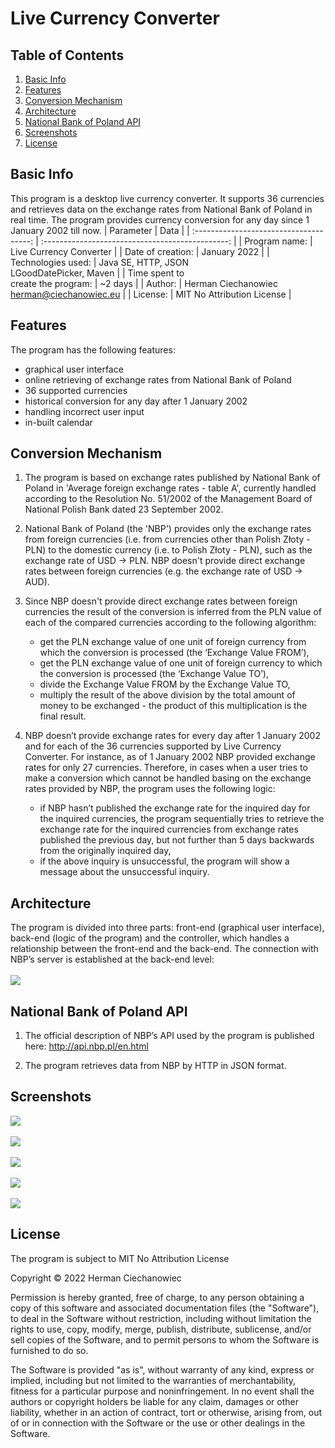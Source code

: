 # Live Currency Converter

## Table of Contents
1. [Basic Info](#Basic-Info)
2. [Features](#Features)
3. [Conversion Mechanism](#Conversion-Mechanism)
4. [Architecture](#Architecture)
5. [National Bank of Poland API](#National-Bank-of-Poland-API)
6. [Screenshots](#Screenshots)
7. [License](#License)

## Basic Info
This program is a desktop live currency converter. It supports 36 currencies and retrieves data on the exchange rates from National Bank of Poland in real time. The program provides currency conversion for any day since 1 January 2002 till now.
| Parameter                               | Data                                             |
| :-------------------------------------: | :----------------------------------------------: |
| Program name:                           | Live Currency Converter                          |
| Date of creation:                       | January 2022                                     |
| Technologies used:                      | Java SE, HTTP, JSON<br/> LGoodDatePicker, Maven  |
| Time spent to <br/> create the program: | ~2 days                                          |
| Author:                                 | Herman Ciechanowiec <br/> herman@ciechanowiec.eu |
| License:                                | MIT No Attribution License                       |

## Features
The program has the following features:
- graphical user interface
- online retrieving of exchange rates from National Bank of Poland
- 36 supported currencies
- historical conversion for any day after 1 January 2002
- handling incorrect user input
- in-built calendar

## Conversion Mechanism
1. The program is based on exchange rates published by National Bank of Poland in 'Average foreign exchange rates - table A', currently handled according to the Resolution No. 51/2002 of the Management Board of National Polish Bank dated 23 September 2002.

2. National Bank of Poland (the 'NBP') provides only the exchange rates from foreign currencies (i.e. from currencies other than Polish Złoty - PLN) to the domestic currency (i.e. to Polish Złoty - PLN), such as the exchange rate of USD → PLN. NBP doesn't provide direct exchange rates between foreign currencies (e.g. the exchange rate of USD → AUD).

3. Since NBP doesn't provide direct exchange rates between foreign currencies the result of the conversion is inferred from the PLN value of each of the compared currencies according to the following algorithm:
    - get the PLN exchange value of one unit of foreign currency from which the conversion is processed (the ‘Exchange Value FROM’),
    - get the PLN exchange value of one unit of foreign currency to which the conversion is processed (the ‘Exchange Value TO’),
    - divide the Exchange Value FROM by the Exchange Value TO,
    - multiply the result of the above division by the total amount of money to be exchanged - the product of this multiplication is the final result.
    
4. NBP doesn’t provide exchange rates for every day after 1 January 2002 and for each of the 36 currencies supported by Live Currency Converter. For instance, as of 1 January 2002 NBP provided exchange rates for only 27 currencies. Therefore, in cases when a user tries to make a conversion which cannot be handled basing on the exchange rates provided by NBP, the program uses the following logic:
    - if NBP hasn’t published the exchange rate for the inquired day for the inquired currencies, the program sequentially tries to retrieve the exchange rate for the inquired currencies from exchange rates published the previous day, but not further than 5 days backwards from the originally inquired day,
    - if the above inquiry is unsuccessful, the program will show a message about the unsuccessful inquiry.

## Architecture
The program is divided into three parts: front-end (graphical user interface), back-end (logic of the program) and the controller, which handles a relationship between the front-end and the back-end. The connection with NBP’s server is established at the back-end level: <br/><br/>
<img src="!presentation/program_architecture.jpg">

## National Bank of Poland API
1. The official description of NBP’s API used by the program is published here: http://api.nbp.pl/en.html

2. The program retrieves data from NBP by HTTP in JSON format.

## Screenshots
<kbd><img src="!presentation/gui_screenshots/1.png"></kbd><br/><br/>
<kbd><img src="!presentation/gui_screenshots/2.png"></kbd><br/><br/>
<kbd><img src="!presentation/gui_screenshots/3.png"></kbd><br/><br/>
<kbd><img src="!presentation/gui_screenshots/4.png"></kbd><br/><br/>
<kbd><img src="!presentation/gui_screenshots/5.png"></kbd><br/>

## License
The program is subject to MIT No Attribution License

Copyright © 2022 Herman Ciechanowiec

Permission is hereby granted, free of charge, to any person obtaining a copy of this
software and associated documentation files (the "Software"), to deal in the Software
without restriction, including without limitation the rights to use, copy, modify,
merge, publish, distribute, sublicense, and/or sell copies of the Software, and to
permit persons to whom the Software is furnished to do so.

The Software is provided "as is", without warranty of any kind, express or implied,
including but not limited to the warranties of merchantability, fitness for a
particular purpose and noninfringement. In no event shall the authors or copyright
holders be liable for any claim, damages or other liability, whether in an action
of contract, tort or otherwise, arising from, out of or in connection with the
Software or the use or other dealings in the Software.
